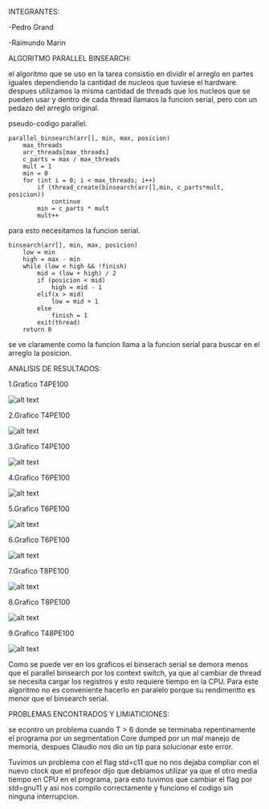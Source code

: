 INTEGRANTES:

-Pedro Grand

-Raimundo Marin

ALGORITMO PARALLEL BINSEARCH:

el algoritmo que se uso en la tarea consistio en dividir el arreglo en partes iguales dependiendo la cantidad de nucleos que tuviese el hardware. despues utilizamos la misma cantidad de threads que los nucleos que se pueden usar y dentro de cada thread llamaos la funcion serial, pero con un pedazo del arreglo original.

pseudo-codigo parallel.

    parallel_binsearch(arr[], min, max, posicion)
        max_threads
        arr_threads[max_threads]
        c_parts = max / max_threads
        mult = 1
        min = 0
        for (int i = 0; i < max_threads; i++)
            if (thread_create(binsearch(arr[],min, c_parts*mult, posicion))
                continue
            min = c_parts * mult
            mult++

para esto necesitamos la funcion serial.

    binsearch(arr[], min, max, posicion)
        low = min
        high = max - min
        while (low < high && !finish)
            mid = (low + high) / 2
            if (posicion < mid)
                high = mid - 1
            elif(x > mid)
                low = mid + 1
            else
                finish = 1
            exit(thread)
        return 0

se ve claramente como la funcion llama a la funcion serial para buscar en el arreglo la posicion.

ANALISIS DE RESULTADOS:

1.Grafico T4PE100

![alt text](./Figure_1.png)

2.Grafico T4PE100

![alt text](./Figure_1-1.png)

3.Grafico T4PE100

![alt text](./Figure_1-2.png)

4.Grafico T6PE100

![alt text](./Figure_1-3.png)

5.Grafico T6PE100

![alt text](./Figure_1-4.png)

6.Grafico T6PE100

![alt text](./Figure_1-5.png)

7.Grafico T8PE100

![alt text](./Figure_1-6.png)

8.Grafico T8PE100

![alt text](./Figure_1-7.png)

9.Grafico T48PE100

![alt text](./Figure_1-8.png)

Como se puede ver en los graficos el binserach serial se demora menos que el parallel binsearch por los context switch, ya que al cambiar de thread se necesita cargar los registros y esto requiere tiempo en la CPU.
Para este algoritmo no es conveniente hacerlo en paralelo porque su rendimentto es menor que el binsearch serial.

PROBLEMAS ENCONTRADOS Y LIMIATICIONES:

se econtro un problema cuando T > 6 donde se terminaba repentinamente el programa por un segmentation Core dumped por un mal manejo de memoria, despues Claudio nos dio un tip para solucionar este error.

Tuvimos un problema con el flag std=c11 que no nos dejaba compliar con el nuevo clock que el profesor dijo que debiamos utilizar ya que el otro media tiempo en CPU en el programa, para esto tuvimos que cambiar el flag por std=gnu11 y asi nos compilo correctamente y funciono el codigo sin ninguna interrupcion.
